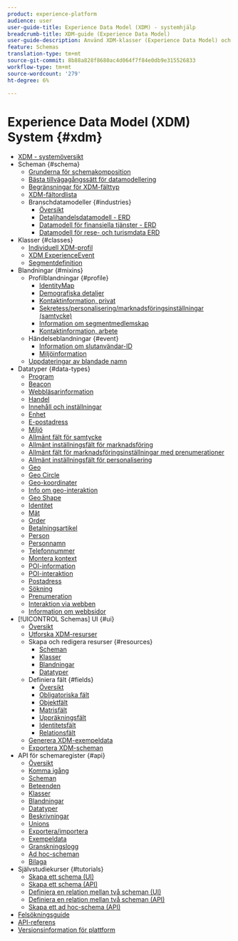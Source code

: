```yaml
---
product: experience-platform
audience: user
user-guide-title: Experience Data Model (XDM) - systemhjälp
breadcrumb-title: XDM-guide (Experience Data Model)
user-guide-description: Använd XDM-klasser (Experience Data Model) och mixins för att standardisera upplevelsedata.
feature: Schemas
translation-type: tm+mt
source-git-commit: 8b88a828f8680ac4d064f7f84e0db9e315526833
workflow-type: tm+mt
source-wordcount: '279'
ht-degree: 6%

---
```



# Experience Data Model (XDM) System {#xdm}

* [XDM - systemöversikt](home.md)
* Scheman {#schema}
   * [Grunderna för schemakomposition](schema/composition.md)
   * [Bästa tillvägagångssätt för datamodellering](schema/best-practices.md)
   * [Begränsningar för XDM-fälttyp](schema/field-constraints.md)
   * [XDM-fältordlista](schema/field-dictionary.md)
   * Branschdatamodeller {#industries}
      * [Översikt](./schema/industries/overview.md)
      * [Detaljhandelsdatamodell - ERD](./schema/industries/retail.md)
      * [Datamodell för finansiella tjänster - ERD](./schema/industries/financial.md)
      * [Datamodell för rese- och turismdata ERD](./schema/industries/travel-hospitality.md)
* Klasser {#classes}
   * [Individuell XDM-profil](./classes/individual-profile.md)
   * [XDM ExperienceEvent](./classes/experienceevent.md)
   * [Segmentdefinition](./classes/segment-definition.md)
* Blandningar {#mixins}
   * Profilblandningar {#profile}
      * [IdentityMap](./mixins/profile/identitymap.md)
      * [Demografiska detaljer](./mixins/profile/person-details.md)
      * [Kontaktinformation, privat](./mixins/profile/personal-details.md)
      * [Sekretess/personalisering/marknadsföringsinställningar (samtycke)](./mixins/profile/consents.md)
      * [Information om segmentmedlemskap](./mixins/profile/segmentation.md)
      * [Kontaktinformation, arbete](./mixins/profile/work-details.md)
   * Händelseblandningar {#event}
      * [Information om slutanvändar-ID](./mixins/event/enduserids.md)
      * [Miljöinformation](./mixins/event/environment-details.md)
   * [Uppdateringar av blandade namn](./mixins/name-updates.md)
* Datatyper {#data-types}
   * [Program](./data-types/application.md)
   * [Beacon](./data-types/beacon.md)
   * [Webbläsarinformation](./data-types/browser-details.md)
   * [Handel](./data-types/commerce.md)
   * [Innehåll och inställningar](./data-types/consents.md)
   * [Enhet](./data-types/device.md)
   * [E-postadress](./data-types/email-address.md)
   * [Miljö](./data-types/environment.md)
   * [Allmänt fält för samtycke](./data-types/consent-field.md)
   * [Allmänt inställningsfält för marknadsföring](./data-types/marketing-field.md)
   * [Allmänt fält för marknadsföringsinställningar med prenumerationer](./data-types/marketing-field-subscriptions.md)
   * [Allmänt inställningsfält för personalisering](./data-types/personalization-field.md)
   * [Geo](./data-types/geo.md)
   * [Geo Circle](./data-types/geo-circle.md)
   * [Geo-koordinater](./data-types/geo-coordinates.md)
   * [Info om geo-interaktion](./data-types/geo-interaction-details.md)
   * [Geo Shape](./data-types/geo-shape.md)
   * [Identitet](./data-types/identity.md)
   * [Mät](./data-types/measure.md)
   * [Order](./data-types/order.md)
   * [Betalningsartikel](./data-types/payment-item.md)
   * [Person](./data-types/person.md)
   * [Personnamn](./data-types/person-name.md)
   * [Telefonnummer](./data-types/phone-number.md)
   * [Montera kontext](./data-types/place-context.md)
   * [POI-information](./data-types/poi-details.md)
   * [POI-interaktion](./data-types/poi-interaction.md)
   * [Postadress](./data-types/postal-address.md)
   * [Sökning](./data-types/search.md)
   * [Prenumeration](./data-types/subscription.md)
   * [Interaktion via webben](./data-types/web-interactions.md)
   * [Information om webbsidor](./data-types/webpage-details.md)
* [!UICONTROL Schemas] UI {#ui}
   * [Översikt](./ui/overview.md)
   * [Utforska XDM-resurser](./ui/explore.md)
   * Skapa och redigera resurser {#resources}
      * [Scheman](./ui/resources/schemas.md)
      * [Klasser](./ui/resources/classes.md)
      * [Blandningar](./ui/resources/mixins.md)
      * [Datatyper](./ui/resources/data-types.md)
   * Definiera fält {#fields}
      * [Översikt](./ui/fields/overview.md)
      * [Obligatoriska fält](./ui/fields/required.md)
      * [Objektfält](./ui/fields/object.md)
      * [Matrisfält](./ui/fields/array.md)
      * [Uppräkningsfält](./ui/fields/enum.md)
      * [Identitetsfält](./ui/fields/identity.md)
      * [Relationsfält](./ui/fields/relationship.md)
   * [Generera XDM-exempeldata](./ui/sample.md)
   * [Exportera XDM-scheman](./ui/export.md)
* API för schemaregister {#api}
   * [Översikt](api/overview.md)
   * [Komma igång](api/getting-started.md)
   * [Scheman](api/schemas.md)
   * [Beteenden](api/behaviors.md)
   * [Klasser](api/classes.md)
   * [Blandningar](api/mixins.md)
   * [Datatyper](api/data-types.md)
   * [Beskrivningar](api/descriptors.md)
   * [Unions](api/unions.md)
   * [Exportera/importera](api/export-import.md)
   * [Exempeldata](api/sample-data.md)
   * [Granskningslogg](api/audit-log.md)
   * [Ad hoc-scheman](api/ad-hoc.md)
   * [Bilaga](api/appendix.md)
* Självstudiekurser {#tutorials}
   * [Skapa ett schema (UI)](tutorials/create-schema-ui.md)
   * [Skapa ett schema (API)](tutorials/create-schema-api.md)
   * [Definiera en relation mellan två scheman (UI)](tutorials/relationship-ui.md)
   * [Definiera en relation mellan två scheman (API)](tutorials/relationship-api.md)
   * [Skapa ett ad hoc-schema (API)](tutorials/ad-hoc.md)
* [Felsökningsguide](troubleshooting-guide.md)
* [API-referens](https://www.adobe.io/apis/experienceplatform/home/api-reference.html#!acpdr/swagger-specs/schema-registry.yaml)
* [Versionsinformation för plattform](https://www.adobe.com/go/platform-release-notes-en)